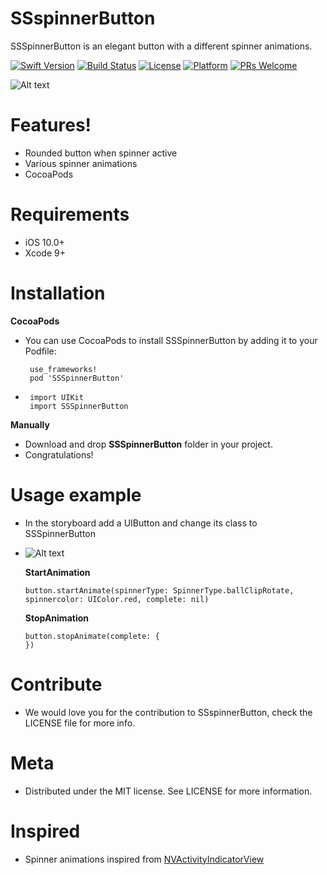 # SSspinnerButton


SSSpinnerButton is an elegant button with a different spinner animations.

[![Swift Version][swift-image]][swift-url]
[![Build Status][travis-image]][travis-url]
[![License][license-image]][license-url]
[![Platform][platform-image]][platform-url]
[![PRs Welcome][PR-image]][PR-url]

![Alt text](https://github.com/simformsolutions/SSSpinnerButton/blob/master/SSSpinnerButton.gif?raw=true)

# Features!
  - Rounded button when spinner active
  - Various spinner animations
  - CocoaPods

# Requirements
  - iOS 10.0+
  - Xcode 9+

# Installation
 **CocoaPods**
 
- You can use CocoaPods to install SSSpinnerButton by adding it to your Podfile:

       use_frameworks!
       pod 'SSSpinnerButton'

-  
       import UIKit
       import SSSpinnerButton

**Manually**
-   Download and drop **SSSpinnerButton** folder in your project.
-   Congratulations!

# Usage example

-   In the storyboard add a UIButton and change its class to SSSpinnerButton
-   ![Alt text](https://github.com/simformsolutions/SSSpinnerButton/blob/master/SpinnerButtonStoryBoard.png?raw=true)
   
    **StartAnimation**

        button.startAnimate(spinnerType: SpinnerType.ballClipRotate, spinnercolor: UIColor.red, complete: nil)
   
    
    **StopAnimation**
      
        button.stopAnimate(complete: {
        })
        


#  Contribute
-   We would love you for the contribution to SSspinnerButton, check the LICENSE file for more info.
 
#  Meta
-    Distributed under the MIT license. See LICENSE for more information.


# Inspired 
-   Spinner animations inspired from [NVActivityIndicatorView](https://github.com/ninjaprox/NVActivityIndicatorView)

    
[swift-image]:https://img.shields.io/badge/swift-4.0-orange.svg
[swift-url]: https://swift.org/
[license-image]: https://img.shields.io/badge/License-MIT-blue.svg
[license-url]: LICENSE
[travis-image]: https://img.shields.io/travis/dbader/node-datadog-metrics/master.svg?style=flat-square
[travis-url]: https://travis-ci.org/dbader/node-datadog-metrics
[codebeat-image]: https://codebeat.co/assets/svg/badges/C-ffb83f-7198e9a1b7ad7f73977b0c9a5c7c3fffbfa25f262510e5681fd8f5a3188216b0.svg
[codebeat-url]: https://codebeat.co/projects/github-com-vsouza-awesomeios-com
[platform-image]:https://img.shields.io/cocoapods/p/LFAlertController.svg?style=flat
[platform-url]:http://cocoapods.org/pods/LFAlertController
[cocoa-image]:https://img.shields.io/cocoapods/v/EZSwiftExtensions.svg
[cocoa-url]:https://img.shields.io/cocoapods/v/LFAlertController.svg
[PR-image]:https://img.shields.io/badge/PRs-welcome-brightgreen.svg?style=flat-square
[PR-url]:http://makeapullrequest.com